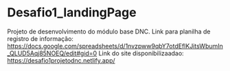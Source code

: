 # Desafio1_landingPage
Projeto de desenvolvimento do módulo base DNC.
Link para planilha de registro de informação: https://docs.google.com/spreadsheets/d/1nvzpww9qbY7otdEflKJitsWbumIn_QLUD5Aqj85NOEQ/edit#gid=0
Link do site disponibilizaadao: https://desafio1projetodnc.netlify.app/